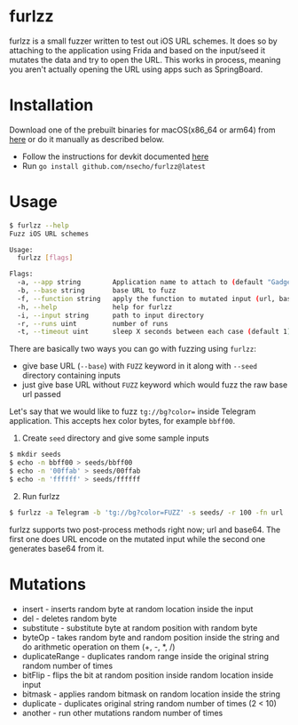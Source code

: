 # furlzz

furlzz is a small fuzzer written to test out iOS URL schemes. 
It does so by attaching to the application using Frida and based on the input/seed it mutates the data 
and try to open the URL. This works in process, meaning you aren't actually opening the URL using apps 
such as SpringBoard.

# Installation

Download one of the prebuilt binaries for macOS(x86_64 or arm64) from [here](#) or do it manually as described below.

* Follow the instructions for devkit documented [here](https://github.com/frida/frida-go)
* Run `go install github.com/nsecho/furlzz@latest`

# Usage

```bash
$ furlzz --help
Fuzz iOS URL schemes

Usage:
  furlzz [flags]

Flags:
  -a, --app string        Application name to attach to (default "Gadget")
  -b, --base string       base URL to fuzz
  -f, --function string   apply the function to mutated input (url, base64)
  -h, --help              help for furlzz
  -i, --input string      path to input directory
  -r, --runs uint         number of runs
  -t, --timeout uint      sleep X seconds between each case (default 1)
```

There are basically two ways you can go with fuzzing using `furlzz`:

* give base URL (`--base`) with `FUZZ` keyword in it along with `--seed` directory containing inputs
* just give base URL without `FUZZ` keyword which would fuzz the raw base url passed

Let's say that we would like to fuzz `tg://bg?color=` inside Telegram application. This accepts hex color bytes, 
for example `bbff00`.

1. Create `seed` directory and give some sample inputs

```bash
$ mkdir seeds
$ echo -n bbff00 > seeds/bbff00
$ echo -n '00ffab' > seeds/00ffab
$ echo -n 'ffffff' > seeds/ffffff
```

2. Run furlzz

```bash
$ furlzz -a Telegram -b 'tg://bg?color=FUZZ' -s seeds/ -r 100 -fn url
```

furlzz supports two post-process methods right now; url and base64. The first one does URL 
encode on the mutated input while the second one generates base64 from it.

# Mutations

* insert - inserts random byte at random location inside the input
* del - deletes random byte
* substitute - substitute byte at random position with random byte
* byteOp - takes random byte and random position inside the string and do arithmetic operation on them (+, -, *, /)
* duplicateRange - duplicates random range inside the original string random number of times
* bitFlip - flips the bit at random position inside random location inside input
* bitmask - applies random bitmask on random location inside the string
* duplicate - duplicates original string random number of times (2 < 10)
* another - run other mutations random number of times
